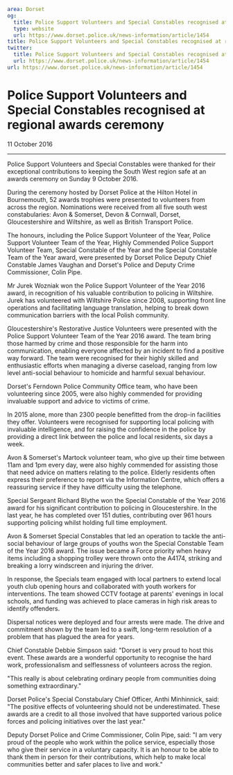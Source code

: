 ```yaml
area: Dorset
og:
  title: Police Support Volunteers and Special Constables recognised at regional awards ceremony
  type: website
  url: https://www.dorset.police.uk/news-information/article/1454
title: Police Support Volunteers and Special Constables recognised at regional awards ceremony |
twitter:
  title: Police Support Volunteers and Special Constables recognised at regional awards ceremony
  url: https://www.dorset.police.uk/news-information/article/1454
url: https://www.dorset.police.uk/news-information/article/1454
```

# Police Support Volunteers and Special Constables recognised at regional awards ceremony

11 October 2016

* * *

Police Support Volunteers and Special Constables were thanked for their exceptional contributions to keeping the South West region safe at an awards ceremony on Sunday 9 October 2016.

During the ceremony hosted by Dorset Police at the Hilton Hotel in Bournemouth, 52 awards trophies were presented to volunteers from across the region. Nominations were received from all five south west constabularies: Avon & Somerset, Devon & Cornwall, Dorset, Gloucestershire and Wiltshire, as well as British Transport Police.

The honours, including the Police Support Volunteer of the Year, Police Support Volunteer Team of the Year, Highly Commended Police Support Volunteer Team, Special Constable of the Year and the Special Constable Team of the Year award, were presented by Dorset Police Deputy Chief Constable James Vaughan and Dorset's Police and Deputy Crime Commissioner, Colin Pipe.

Mr Jurek Wozniak won the Police Support Volunteer of the Year 2016 award, in recognition of his valuable contribution to policing in Wiltshire. Jurek has volunteered with Wiltshire Police since 2008, supporting front line operations and facilitating language translation, helping to break down communication barriers with the local Polish community.

Gloucestershire's Restorative Justice Volunteers were presented with the Police Support Volunteer Team of the Year 2016 award. The team bring those harmed by crime and those responsible for the harm into communication, enabling everyone affected by an incident to find a positive way forward. The team were recognised for their highly skilled and enthusiastic efforts when managing a diverse caseload, ranging from low level anti-social behaviour to homicide and harmful sexual behaviour.

Dorset's Ferndown Police Community Office team, who have been volunteering since 2005, were also highly commended for providing invaluable support and advice to victims of crime.

In 2015 alone, more than 2300 people benefitted from the drop-in facilities they offer. Volunteers were recognised for supporting local policing with invaluable intelligence, and for raising the confidence in the police by providing a direct link between the police and local residents, six days a week.

Avon & Somerset's Martock volunteer team, who give up their time between 11am and 1pm every day, were also highly commended for assisting those that need advice on matters relating to the police. Elderly residents often express their preference to report via the Information Centre, which offers a reassuring service if they have difficulty using the telephone.

Special Sergeant Richard Blythe won the Special Constable of the Year 2016 award for his significant contribution to policing in Gloucestershire. In the last year, he has completed over 151 duties, contributing over 961 hours supporting policing whilst holding full time employment.

Avon & Somerset Special Constables that led an operation to tackle the anti-social behaviour of large groups of youths won the Special Constable Team of the Year 2016 award. The issue became a Force priority when heavy items including a shopping trolley were thrown onto the A4174, striking and breaking a lorry windscreen and injuring the driver.

In response, the Specials team engaged with local partners to extend local youth club opening hours and collaborated with youth workers for interventions. The team showed CCTV footage at parents' evenings in local schools, and funding was achieved to place cameras in high risk areas to identify offenders.

Dispersal notices were deployed and four arrests were made. The drive and commitment shown by the team led to a swift, long-term resolution of a problem that has plagued the area for years.

Chief Constable Debbie Simpson said: "Dorset is very proud to host this event. These awards are a wonderful opportunity to recognise the hard work, professionalism and selflessness of volunteers across the region.

"This really is about celebrating ordinary people from communities doing something extraordinary."

Dorset Police's Special Constabulary Chief Officer, Anthi Minhinnick, said: "The positive effects of volunteering should not be underestimated. These awards are a credit to all those involved that have supported various police forces and policing initiatives over the last year."

Deputy Dorset Police and Crime Commissioner, Colin Pipe, said: "I am very proud of the people who work within the police service, especially those who give their service in a voluntary capacity. It is an honour to be able to thank them in person for their contributions, which help to make local communities better and safer places to live and work."
